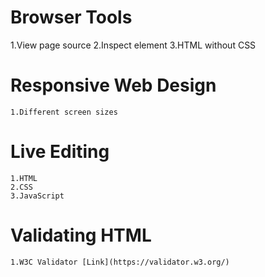 # Browser Tools

   1.View page source
   2.Inspect element
   3.HTML without CSS

# Responsive Web Design
    1.Different screen sizes


# Live Editing
    1.HTML
    2.CSS
    3.JavaScript

# Validating HTML
    1.W3C Validator [Link](https://validator.w3.org/)